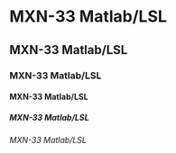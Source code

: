 # MXN-33 Matlab/LSL
## MXN-33 Matlab/LSL
### MXN-33 Matlab/LSL
#### MXN-33 Matlab/LSL
##### MXN-33 Matlab/LSL
###### MXN-33 Matlab/LSL
